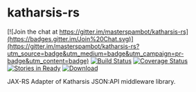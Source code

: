 # katharsis-rs

[![Join the chat at https://gitter.im/masterspambot/katharsis-rs](https://badges.gitter.im/Join%20Chat.svg)](https://gitter.im/masterspambot/katharsis-rs?utm_source=badge&utm_medium=badge&utm_campaign=pr-badge&utm_content=badge)
[![Build Status](https://travis-ci.org/masterspambot/katharsis-rs.svg?branch=master)](https://travis-ci.org/masterspambot/katharsis-rs)
[![Coverage Status](https://coveralls.io/repos/masterspambot/katharsis-rs/badge.svg?branch=master)](https://coveralls.io/r/masterspambot/katharsis-rs?branch=master)
[![Stories in Ready](https://badge.waffle.io/masterspambot/katharsis-rs.png?label=ready&title=Ready)](https://waffle.io/masterspambot/katharsis-rs)
[ ![Download](https://api.bintray.com/packages/masterspambot/maven/katharsis-rs/images/download.svg) ](https://bintray.com/masterspambot/maven/katharsis-rs/_latestVersion)

JAX-RS Adapter of Katharsis JSON:API middleware library.
